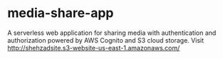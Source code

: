 # media-share-app
A serverless web application for sharing media with authentication and authorization powered by AWS Cognito and S3 cloud storage.
Visit http://shehzadsite.s3-website-us-east-1.amazonaws.com/
